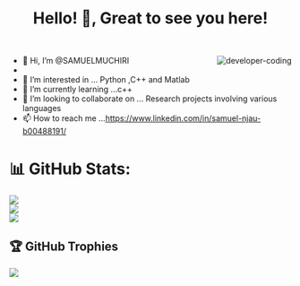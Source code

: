 
<h1 align="center">Hello! 👋, Great  to see you here!</h1>

<br>

<p><img align="right" src="https://github.com/Adam-pw/Adam-pw/blob/main/animation_500_kxa883sd.gif" alt="developer-coding" /></p>




- 👋 Hi, I’m  @SAMUELMUCHIRI 
- 
- 👀 I’m interested in ... Python ,C++ and Matlab 
- 🌱 I’m currently learning ...c++
- 💞️ I’m looking to collaborate on ... Research projects involving various languages
- 📫 How to reach me ...https://www.linkedin.com/in/samuel-njau-b00488191/

<!---
SAMUELMUCHIRI/SAMUELMUCHIRI is a ✨ special ✨ repository because its `README.md` (this file) appears on your GitHub profile.
You can click the Preview link to take a look at your changes.
--->





# 📊 GitHub Stats:
![](https://github-readme-stats.vercel.app/api?username=SAMUELMUCHIRI&theme=midnight-purple&hide_border=false&include_all_commits=false&count_private=false)<br/>
![](https://github-readme-streak-stats.herokuapp.com/?user=SAMUELMUCHIRI&theme=midnight-purple&hide_border=false)<br/>
![](https://github-readme-stats.vercel.app/api/top-langs/?username=SAMUELMUCHIRI&theme=midnight-purple&hide_border=false&include_all_commits=false&count_private=false&layout=compact)


## 🏆 GitHub Trophies
![](https://github-profile-trophy.vercel.app/?username=SAMUELMUCHIRI&theme=discord&no-frame=false&no-bg=true&margin-w=4)